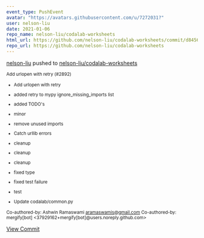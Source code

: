 ```yaml
---
event_type: PushEvent
avatar: "https://avatars.githubusercontent.com/u/7272031?"
user: nelson-liu
date: 2021-01-06
repo_name: nelson-liu/codalab-worksheets
html_url: https://github.com/nelson-liu/codalab-worksheets/commit/d845698f0654a4f989a87f87bf10086e7ed95de3
repo_url: https://github.com/nelson-liu/codalab-worksheets
---
```


<a href='https://github.com/nelson-liu' target='_blank'>nelson-liu</a> pushed to <a href='https://github.com/nelson-liu/codalab-worksheets' target='_blank'>nelson-liu/codalab-worksheets</a>

<small>Add urlopen with retry (#2892)

* Add urlopen with retry

* added retry to mypy ignore_missing_imports list

* added TODO's

* minor

* remove unused imports

* Catch urllib errors

* cleanup

* cleanup

* cleanup

* fixed type

* fixed test failure

* test

* Update codalab/common.py

Co-authored-by: Ashwin Ramaswami <aramaswamis@gmail.com>
Co-authored-by: mergify[bot] <37929162+mergify[bot]@users.noreply.github.com></small>

<a href='https://github.com/nelson-liu/codalab-worksheets/commit/d845698f0654a4f989a87f87bf10086e7ed95de3' target='_blank'>View Commit</a>